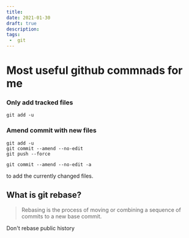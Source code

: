```yaml
---
title:
date: 2021-01-30 
draft: true 
description:
tags: 
 -  git
---
```


# Most  useful github commnads for me

### Only add tracked files
```
git add -u
```

### Amend commit with new files

```
git add -u
git commit --amend --no-edit
git push --force
```

```
git commit --amend --no-edit -a
```

to add the currently changed files.

## What is git rebase?

>Rebasing is the process of moving or combining a sequence of commits to a new base commit.

Don't rebase public history 

